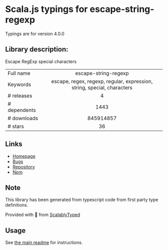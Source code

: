 
# Scala.js typings for escape-string-regexp

Typings are for version 4.0.0

## Library description:
Escape RegExp special characters

|                    |                 |
| ------------------ | :-------------: |
| Full name          | escape-string-regexp |
| Keywords           | escape, regex, regexp, regular, expression, string, special, characters |
| # releases         | 4 |
| # dependents       | 1443 |
| # downloads        | 845914857 |
| # stars            | 36 |

## Links
- [Homepage](https://github.com/sindresorhus/escape-string-regexp#readme)
- [Bugs](https://github.com/sindresorhus/escape-string-regexp/issues)
- [Repository](https://github.com/sindresorhus/escape-string-regexp)
- [Npm](https://www.npmjs.com/package/escape-string-regexp)
    


## Note
This library has been generated from typescript code from first party type definitions.

Provided with :purple_heart: from [ScalablyTyped](https://github.com/oyvindberg/ScalablyTyped)

## Usage
See [the main readme](../../readme.md) for instructions.


